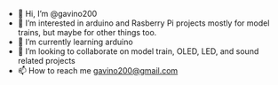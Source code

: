 - 👋 Hi, I’m @gavino200
- 👀 I’m interested in arduino and Rasberry Pi projects mostly for model trains, but maybe for other things too. 
- 🌱 I’m currently learning arduino
- 💞️ I’m looking to collaborate on model train, OLED, LED, and sound related projects
- 📫 How to reach me gavino200@gmail.com

<!---
gavino200/gavino200 is a ✨ special ✨ repository because its `README.md` (this file) appears on your GitHub profile.
You can click the Preview link to take a look at your changes.
--->

